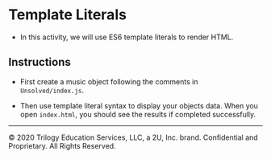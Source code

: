 # Template Literals

* In this activity, we will use ES6 template literals to render HTML.

## Instructions

* First create a music object following the comments in `Unsolved/index.js`.

* Then use template literal syntax to display your objects data. When you open `index.html`, you should see the results if completed successfully.

---

© 2020 Trilogy Education Services, LLC, a 2U, Inc. brand. Confidential and Proprietary. All Rights Reserved.
